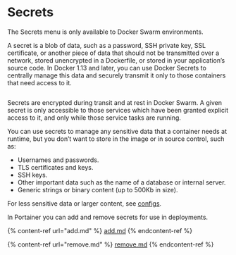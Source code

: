 # Secrets


The Secrets menu is only available to Docker Swarm environments.


A secret is a blob of data, such as a password, SSH private key, SSL certificate, or another piece of data that should not be transmitted over a network, stored unencrypted in a Dockerfile, or stored in your application’s source code. In Docker 1.13 and later, you can use Docker Secrets to centrally manage this data and securely transmit it only to those containers that need access to it.

<figure><img src="../../../.gitbook/assets/2.15-docker_secrets_secrets_list.png" alt=""><figcaption></figcaption></figure>

Secrets are encrypted during transit and at rest in Docker Swarm. A given secret is only accessible to those services which have been granted explicit access to it, and only while those service tasks are running.

You can use secrets to manage any sensitive data that a container needs at runtime, but you don’t want to store in the image or in source control, such as:

* Usernames and passwords.
* TLS certificates and keys.
* SSH keys.
* Other important data such as the name of a database or internal server.
* Generic strings or binary content (up to 500Kb in size).

For less sensitive data or larger content, see [configs](../configs/).

In Portainer you can add and remove secrets for use in deployments.

{% content-ref url="add.md" %}
[add.md](add.md)
{% endcontent-ref %}

{% content-ref url="remove.md" %}
[remove.md](remove.md)
{% endcontent-ref %}



